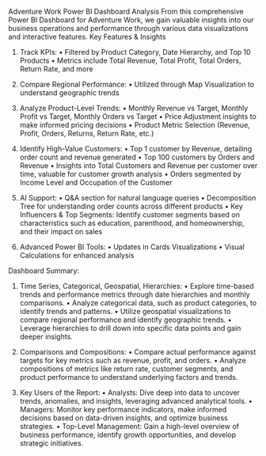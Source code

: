 Adventure Work Power BI Dashboard Analysis
From this comprehensive Power BI Dashboard for Adventure Work, we gain valuable insights into our business operations and performance through various data visualizations and interactive features.
Key Features & Insights

1. Track KPIs:
•	Filtered by Product Category, Date Hierarchy, and Top 10 Products
•	Metrics include Total Revenue, Total Profit, Total Orders, Return Rate, and more

2. Compare Regional Performance:
•	Utilized through Map Visualization to understand geographic trends

3. Analyze Product-Level Trends:
•	Monthly Revenue vs Target, Monthly Profit vs Target, Monthly Orders vs Target
•	Price Adjustment insights to make informed pricing decisions
•	Product Metric Selection (Revenue, Profit, Orders, Returns, Return Rate, etc.)

4. Identify High-Value Customers:
•	Top 1 customer by Revenue, detailing order count and revenue generated
•	Top 100 customers by Orders and Revenue
•	Insights into Total Customers and Revenue per customer over time, valuable for customer growth analysis
•	Orders segmented by Income Level and Occupation of the Customer

5. AI Support:
•	Q&A section for natural language queries
•	Decomposition Tree for understanding order counts across different products
•	Key Influencers & Top Segments: Identify customer segments based on characteristics such as education, parenthood, and homeownership, and their impact on sales

6. Advanced Power BI Tools:
•	Updates in Cards Visualizations
•	Visual Calculations for enhanced analysis

Dashboard Summary:

1. Time Series, Categorical, Geospatial, Hierarchies:
•	Explore time-based trends and performance metrics through date hierarchies and monthly comparisons.
•	Analyze categorical data, such as product categories, to identify trends and patterns.
•	Utilize geospatial visualizations to compare regional performance and identify geographic trends.
•	Leverage hierarchies to drill down into specific data points and gain deeper insights.

2. Comparisons and Compositions:
•	Compare actual performance against targets for key metrics such as revenue, profit, and orders.
•	Analyze compositions of metrics like return rate, customer segments, and product performance to understand underlying factors and trends.

3. Key Users of the Report:
•	Analysts: Dive deep into data to uncover trends, anomalies, and insights, leveraging advanced analytical tools.
•	Managers: Monitor key performance indicators, make informed decisions based on data-driven insights, and optimize business strategies.
•	Top-Level Management: Gain a high-level overview of business performance, identify growth opportunities, and develop strategic initiatives.
